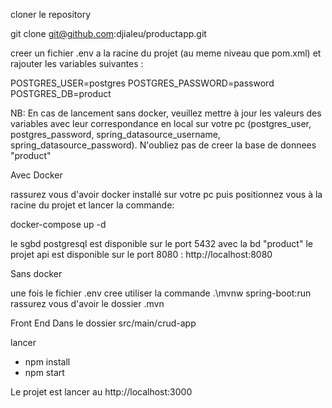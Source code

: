 

cloner le repository 

git clone git@github.com:djialeu/productapp.git

creer un fichier .env a la racine du projet (au meme niveau que pom.xml) et rajouter les variables suivantes :

POSTGRES_USER=postgres
POSTGRES_PASSWORD=password
POSTGRES_DB=product

NB:  En cas de lancement sans docker, veuillez mettre à jour les valeurs des variables avec leur correspondance en local sur votre pc (postgres_user, postgres_password, spring_datasource_username, spring_datasource_password). 
     N'oubliez pas de creer la base de donnees "product"

Avec Docker

rassurez vous d'avoir docker installé sur votre pc puis positionnez vous à la racine du projet et lancer la commande:

docker-compose up -d 

le sgbd  postgresql est disponible sur le port 5432 avec la bd "product"
le projet api est disponible sur le port 8080 : http://localhost:8080


Sans docker 

une fois le fichier .env cree utiliser la commande .\mvnw spring-boot:run
rassurez vous d'avoir le dossier .mvn


Front End 
Dans le dossier src/main/crud-app

lancer 
- npm install
- npm start 

Le projet est lancer au http://localhost:3000